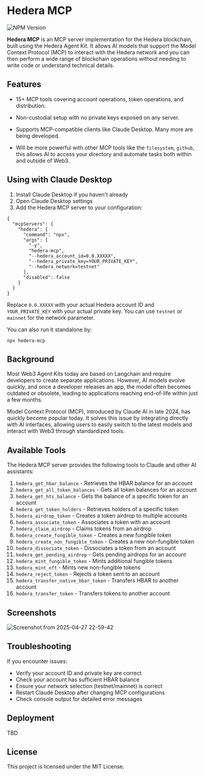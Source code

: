 # Hedera MCP

![NPM Version](https://img.shields.io/npm/v/hedera-mcp)

**Hedera MCP** is an MCP server implementation for the Hedera blockchain, built using the Hedera Agent Kit. It allows AI models that support the Model Context Protocol (MCP) to interact with the Hedera network and you can then perform a wide range of blockchain operations without needing to write code or understand technical details.

## Features
- 15+ MCP tools covering account operations, token operations, and distribution.

- Non-custodial setup with no private keys exposed on any server. 

- Supports MCP-compatible clients like Claude Desktop. Many more are being developed.

- Will be more powerful with other MCP tools like the `filesystem`, `github`, this allows AI to access your directory and automate tasks both within and outside of Web3.

## Using with Claude Desktop

1. Install Claude Desktop if you haven't already
2. Open Claude Desktop settings
3. Add the Hedera MCP server to your configuration:

```
{
  "mcpServers": {
    "hedera": {
      "command": "npx",
      "args": [
        "-y",
        "hedera-mcp",
        "--hedera_account_id=0.0.XXXXX",
        "--hedera_private_key=YOUR_PRIVATE_KEY",
        "--hedera_network=testnet"
      ],
      "disabled": false
    }
  }
}
```

Replace `0.0.XXXXX` with your actual Hedera account ID and `YOUR_PRIVATE_KEY` with your actual private key. You can use `testnet` or `mainnet` for the network parameter.

You can also run it standalone by:
```
npx hedera-mcp
```

## Background

Most Web3 Agent Kits today are based on Langchain and require developers to create separate applications. However, AI models evolve quickly, and once a developer releases an app, the model often becomes outdated or obsolete, leading to applications reaching end-of-life within just a few months.

Model Context Protocol (MCP), introduced by Claude AI in late 2024, has quickly become popular today. It solves this issue by integrating directly with AI interfaces, allowing users to easily switch to the latest models and interact with Web3 through standardized tools.

## Available Tools

The Hedera MCP server provides the following tools to Claude and other AI assistants:

1. `hedera_get_hbar_balance` - Retrieves the HBAR balance for an account
2. `hedera_get_all_token_balances` - Gets all token balances for an account
3. `hedera_get_hts_balance` - Gets the balance of a specific token for an account
4. `hedera_get_token_holders` - Retrieves holders of a specific token
5. `hedera_airdrop_token` - Creates a token airdrop to multiple accounts
6. `hedera_associate_token` - Associates a token with an account
7. `hedera_claim_airdrop` - Claims tokens from an airdrop
8. `hedera_create_fungible_token` - Creates a new fungible token
9. `hedera_create_non_fungible_token` - Creates a new non-fungible token
10. `hedera_dissociate_token` - Dissociates a token from an account
11. `hedera_get_pending_airdrop` - Gets pending airdrops for an account
12. `hedera_mint_fungible_token` - Mints additional fungible tokens
13. `hedera_mint_nft` - Mints new non-fungible tokens
14. `hedera_reject_token` - Rejects a token sent to an account
15. `hedera_transfer_native_hbar_token` - Transfers HBAR to another account
16. `hedera_transfer_token` - Transfers tokens to another account

## Screenshots

![Screenshot from 2025-04-27 22-59-42](https://github.com/user-attachments/assets/440986ee-b0aa-460d-bd80-f7b7e38cd587)

## Troubleshooting
If you encounter issues:

- Verify your account ID and private key are correct
- Check your account has sufficient HBAR balance
- Ensure your network selection (testnet/mainnet) is correct
- Restart Claude Desktop after changing MCP configurations
- Check console output for detailed error messages

## Deployment

TBD

## License
This project is licensed under the MIT License.


